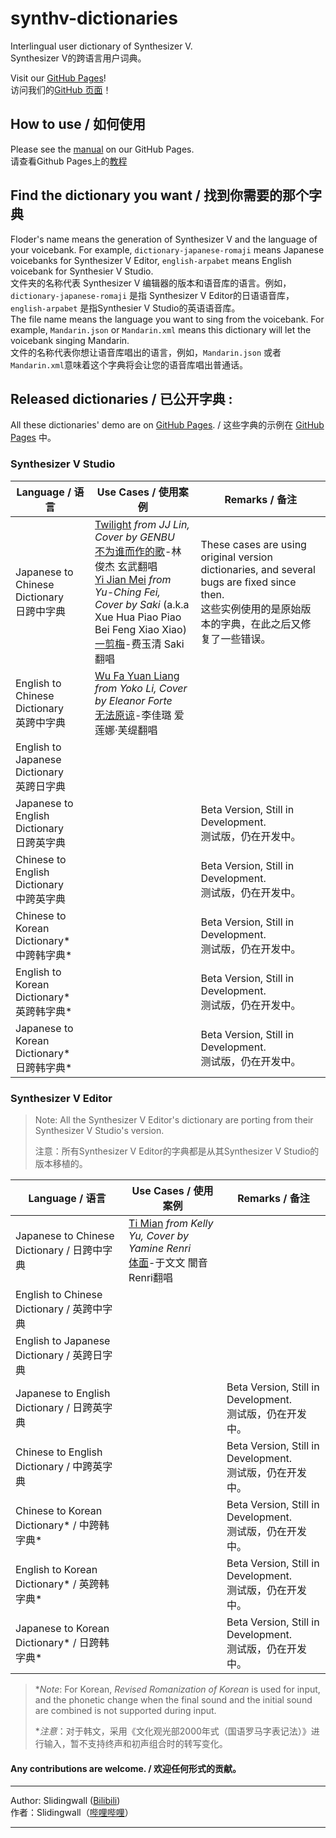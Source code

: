 # synthv-dictionaries
Interlingual user dictionary of Synthesizer V.   
Synthesizer V的跨语言用户词典。

Visit our [GitHub Pages](https://slidingwall.github.io/synthv-dictionaries)!  
访问我们的[GitHub 页面](https://slidingwall.github.io/synthv-dictionaries)！  
## How to use / 如何使用
Please see the [manual](https://slidingwall.github.io/synthv-dictionaries/manual) on our GitHub Pages.  
请查看Github Pages上的[教程](https://slidingwall.github.io/synthv-dictionaries/manual)
## Find the dictionary you want / 找到你需要的那个字典
Floder's name means the generation of Synthesizer V and the language of your voicebank. For example, `dictionary-japanese-romaji` means Japanese voicebanks for Synthesizer V Editor, `english-arpabet` means English voicebank for Synthesier V Studio.  
文件夹的名称代表 Synthesizer V 编辑器的版本和语音库的语言。例如，`dictionary-japanese-romaji` 是指 Synthesizer V Editor的日语语音库， `english-arpabet` 是指Synthesier V Studio的英语语音库。  
The file name means the language you want to sing from the voicebank. For example, `Mandarin.json` or `Mandarin.xml` means this dictionary will let the voicebank singing Mandarin.  
文件的名称代表你想让语音库唱出的语言，例如，`Mandarin.json` 或者 `Mandarin.xml`意味着这个字典将会让您的语音库唱出普通话。

## Released dictionaries / 已公开字典 :
All these dictionaries' demo are on [GitHub Pages](https://slidingwall.github.io/synthv-dictionaries/demo.html). / 这些字典的示例在 [GitHub Pages](https://slidingwall.github.io/synthv-dictionaries/demo.html) 中。 

### Synthesizer V Studio
| Language / 语言                                  | Use Cases / 使用案例                                         | Remarks / 备注                                               |
| ------------------------------------------------ | ------------------------------------------------------------ | ------------------------------------------------------------ |
| Japanese to Chinese Dictionary<br />日跨中字典   | [Twilight](https://www.bilibili.com/video/BV1y54y1U7Re) *from JJ Lin, Cover by GENBU*<br />[不为谁而作的歌](https://www.bilibili.com/video/BV1y54y1U7Re)-林俊杰 玄武翻唱<br />[Yi Jian Mei](https://www.bilibili.com/video/BV1rp4y1v7Hj) *from Yu-Ching Fei, Cover by Saki* (a.k.a Xue Hua Piao Piao Bei Feng Xiao Xiao)<br />[一剪梅](https://www.bilibili.com/video/BV1rp4y1v7Hj)-费玉清 Saki翻唱 | These cases are using original version dictionaries, and several bugs are fixed since then.<br />这些实例使用的是原始版本的字典，在此之后又修复了一些错误。 |
| English to Chinese Dictionary<br />英跨中字典    | [Wu Fa Yuan Liang](https://www.bilibili.com/video/BV1Ta4y1x7P7) *from Yoko Li, Cover by Eleanor Forte*<br />[无法原谅](https://www.bilibili.com/video/BV1Ta4y1x7P7)-李佳璐 爱莲娜·芙缇翻唱 |                                                              |
| English to Japanese Dictionary<br />英跨日字典   |                                                              |                                                              |
| Japanese to English Dictionary<br />日跨英字典   |                                                              | Beta Version, Still in Development.<br />测试版，仍在开发中。 |
| Chinese to English Dictionary<br />中跨英字典    |                                                              | Beta Version, Still in Development.<br />测试版，仍在开发中。 |
| Chinese to Korean Dictionary* <br />中跨韩字典*  |                                                              | Beta Version, Still in Development.<br />测试版，仍在开发中。 |
| English to Korean Dictionary* <br />英跨韩字典*  |                                                              | Beta Version, Still in Development.<br />测试版，仍在开发中。 |
| Japanese to Korean Dictionary* <br />日跨韩字典* |                                                              | Beta Version, Still in Development.<br />测试版，仍在开发中。 |

### Synthesizer V Editor

> Note: All the Synthesizer V Editor's dictionary are porting from their Synthesizer V Studio's version.
>
> 注意：所有Synthesizer V Editor的字典都是从其Synthesizer V Studio的版本移植的。

| Language / 语言                              | Use Cases / 使用案例                                         | Remarks / 备注                                               |
| -------------------------------------------- | ------------------------------------------------------------ | ------------------------------------------------------------ |
| Japanese to Chinese Dictionary / 日跨中字典  | [Ti Mian]( https://www.bilibili.com/video/BV1k54y1675S/) *from Kelly Yu, Cover by Yamine Renri*<br />[体面](https://www.bilibili.com/video/BV1k54y1675S/)-于文文 闇音Renri翻唱 |                                                              |
| English to Chinese Dictionary / 英跨中字典   |                                                              |                                                              |
| English to Japanese Dictionary / 英跨日字典  |                                                              |                                                              |
| Japanese to English Dictionary / 日跨英字典  |                                                              | Beta Version, Still in Development.<br />测试版，仍在开发中。 |
| Chinese to English Dictionary / 中跨英字典   |                                                              | Beta Version, Still in Development.<br />测试版，仍在开发中。 |
| Chinese to Korean Dictionary* / 中跨韩字典*  |                                                              | Beta Version, Still in Development.<br />测试版，仍在开发中。 |
| English to Korean Dictionary* / 英跨韩字典*  |                                                              | Beta Version, Still in Development.<br />测试版，仍在开发中。 |
| Japanese to Korean Dictionary* / 日跨韩字典* |                                                              | Beta Version, Still in Development.<br />测试版，仍在开发中。 |

> **Note*: For Korean, *Revised Romanization of Korean* is used for input, and the phonetic change when the final sound and the initial sound are combined is not supported during input.
>
> **注意*：对于韩文，采用《文化观光部2000年式（国语罗马字表记法）》进行输入，暂不支持终声和初声组合时的转写变化。

#### Any contributions are welcome. / 欢迎任何形式的贡献。

***

Author: Slidingwall ([Bilibili](https://space.bilibili.com/141232009))  
作者：Slidingwall（[哔哩哔哩](https://space.bilibili.com/141232009)）  

***